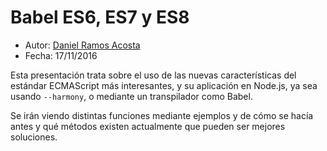 # Babel ES6, ES7 y ES8

* Autor: [Daniel Ramos Acosta](https://github.com/DanielRamosAcosta)
* Fecha: 17/11/2016

Esta presentación trata sobre el uso de las nuevas características del estándar ECMAScript más interesantes, y su aplicación en Node.js, ya sea usando `--harmony`, o mediante un transpilador como Babel.

Se irán viendo distintas funciones mediante ejemplos y de cómo se hacía antes y qué métodos existen actualmente que pueden ser mejores soluciones.

